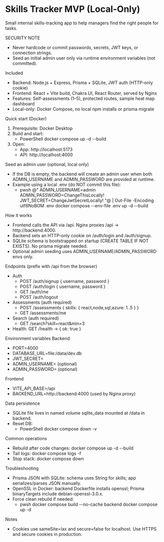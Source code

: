 # Skills Tracker MVP (Local-Only)

Small internal skills-tracking app to help managers find the right people for tasks.

SECURITY NOTE
- Never hardcode or commit passwords, secrets, JWT keys, or connection strings.
- Seed an initial admin user only via runtime environment variables (not committed).

Included
- Backend: Node.js + Express, Prisma + SQLite, JWT auth (HTTP-only cookie)
- Frontend: React + Vite build, Chakra UI, React Router, served by Nginx
- Features: Self-assessments (1–5), protected routes, sample heat map dashboard
- Local-only: Docker Compose, no local npm installs or prisma migrate

Quick start (Docker)
1) Prerequisite: Docker Desktop
2) Build and start:
   - PowerShell
     docker compose up -d --build
3) Open:
   - App:  http://localhost:5173
   - API:  http://localhost:4000

Seed an admin user (optional, local only)
- If the DB is empty, the backend will create an admin user when both ADMIN_USERNAME and ADMIN_PASSWORD are provided at runtime.
- Example using a local .env (do NOT commit this file):
  - pwsh
    @"
    ADMIN_USERNAME=admin
    ADMIN_PASSWORD=ChangeThisLocally!
    JWT_SECRET=ChangeJwtSecretLocally!
    "@ | Out-File -Encoding utf8NoBOM .env
    docker compose --env-file .env up -d --build

How it works
- Frontend calls the API via /api. Nginx proxies /api -> http://backend:4000.
- Backend sets an HTTP-only cookie on /auth/login and /auth/signup.
- SQLite schema is bootstrapped on startup (CREATE TABLE IF NOT EXISTS). No prisma migrate needed.
- Optional admin seeding uses ADMIN_USERNAME/ADMIN_PASSWORD envs only.

Endpoints (prefix with /api from the browser)
- Auth
  - POST /auth/signup { username, password }
  - POST /auth/login  { username, password }
  - GET  /auth/me
  - POST /auth/logout
- Assessments (auth required)
  - POST /assessments { skills: { react,node,sql,azure: 1..5 } }
  - GET  /assessments/me
- Search (auth required)
  - GET /search?skill=react&min=3
- Health: GET /health -> { ok: true }

Environment variables
Backend
- PORT=4000
- DATABASE_URL=file:/data/dev.db
- JWT_SECRET=<set-at-runtime>
- ADMIN_USERNAME=<set-at-runtime> (optional)
- ADMIN_PASSWORD=<set-at-runtime> (optional)

Frontend
- VITE_API_BASE=/api
- BACKEND_URL=http://backend:4000 (used by Nginx proxy)

Data persistence
- SQLite file lives in named volume sqlite_data mounted at /data in backend.
- Reset DB:
  - PowerShell
    docker compose down -v

Common operations
- Rebuild after code changes:
  docker compose up -d --build
- Tail logs:
  docker compose logs -f
- Stop stack:
  docker compose down

Troubleshooting
- Prisma JSON with SQLite: schema uses String for skills; app serializes/parses JSON manually.
- OpenSSL in Docker: backend Dockerfile installs openssl; Prisma binaryTargets include debian-openssl-3.0.x.
- Force clean rebuild if needed:
  - pwsh
    docker compose build --no-cache backend
    docker compose up -d

Notes
- Cookies use sameSite=lax and secure=false for localhost. Use HTTPS and secure cookies in production.